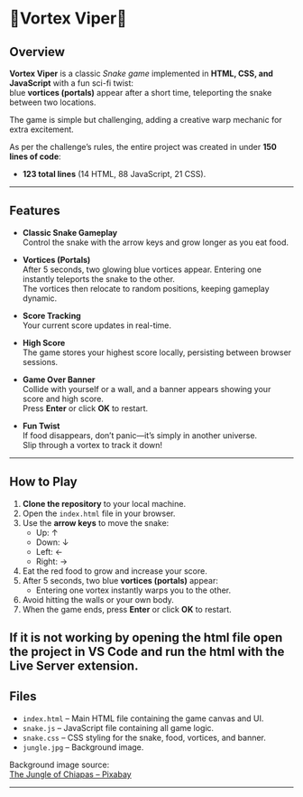 # 🐍Vortex Viper🐍

## Overview
**Vortex Viper** is a classic *Snake game* implemented in **HTML, CSS, and JavaScript** with a fun sci-fi twist:  
blue **vortices (portals)** appear after a short time, teleporting the snake between two locations.  

The game is simple but challenging, adding a creative warp mechanic for extra excitement.  

As per the challenge’s rules, the entire project was created in under **150 lines of code**:  
- **123 total lines** (14 HTML, 88 JavaScript, 21 CSS).  

---

## Features
- **Classic Snake Gameplay**  
  Control the snake with the arrow keys and grow longer as you eat food.  

- **Vortices (Portals)**  
  After 5 seconds, two glowing blue vortices appear. Entering one instantly teleports the snake to the other.  
  The vortices then relocate to random positions, keeping gameplay dynamic.  

- **Score Tracking**  
  Your current score updates in real-time.  

- **High Score**  
  The game stores your highest score locally, persisting between browser sessions.  

- **Game Over Banner**  
  Collide with yourself or a wall, and a banner appears showing your score and high score.  
  Press **Enter** or click **OK** to restart.  

- **Fun Twist**  
  If food disappears, don’t panic—it’s simply in another universe.  
  Slip through a vortex to track it down!  

---

## How to Play
1. **Clone the repository** to your local machine.  
2. Open the `index.html` file in your browser.  
3. Use the **arrow keys** to move the snake:  
   - Up: ↑  
   - Down: ↓  
   - Left: ←  
   - Right: →  
4. Eat the red food to grow and increase your score.  
5. After 5 seconds, two blue **vortices (portals)** appear:  
   - Entering one vortex instantly warps you to the other.  
6. Avoid hitting the walls or your own body.  
7. When the game ends, press **Enter** or click **OK** to restart.  

If it is not working by opening the html file open the project in VS Code and run the html with the Live Server extension.
---

## Files
- `index.html` – Main HTML file containing the game canvas and UI.  
- `snake.js` – JavaScript file containing all game logic.  
- `snake.css` – CSS styling for the snake, food, vortices, and banner.  
- `jungle.jpg` – Background image.  

Background image source:  
[The Jungle of Chiapas – Pixabay](https://pixabay.com/photos/the-jungle-of-chiapas-1865639)  

---
